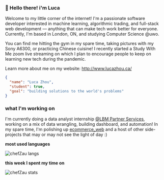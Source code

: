 ### :wave: Hello there! i'm Luca

Welcome to my little corner of the internet! I'm a passionate software developer interested in machine learning, algorithmic trading, and full-stack web development &mdash; anything that can make tech work better for everyone. Currently, I'm based in London, ON, and studying Computer Science @uwo.

You can find me hitting the gym in my spare time, taking pictures with my Sony A6300, or practicing Chinese cuisine! I recently started a Study With Me zoom live streaming on which I plan to encourage people to keep on learning new tech during the pandemic.

Learn more about me on my website: http://www.lucazhou.ca/

```json
{
  "name": "Luca Zhou",
  "student": true,
  "goal": "building solutions to the world's problems"
}
```

### what I'm working on

I'm currently doing a data analyst internship [@LBM Partner Services](https://lbmpartnerservices.com/), working on a mix of data wrangling, building dashboard, and automation! In my spare time, I'm polishing up [ecommerce_web](https://github.com/chefZau/ecommerce_web) and a host of other side-projects that may or may not see the light of day :)


**most used languages**

![chefZau langs](https://github-readme-stats.vercel.app/api/top-langs/?username=chefZau&layout=compact&hide_title=true&hide_border=true&count_private=true&langs_count=5)


**this week I spent my time on**

![chefZau stats](https://github-readme-stats.nthnchu.vercel.app/api/wakatime?username=chefZau&cache_seconds=1800&layout=compact&hide_title=true&hide_border=true)
